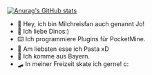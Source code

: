 [![Anurag's GitHub stats](https://github-readme-stats.vercel.app/api?Milchreisfan=anuraghazra)](https://github.com/anuraghazra/github-readme-stats)
- 👋 Hey, ich bin Milchreisfan auch genannt Jo!
- 🦕 Ich liebe Dinos:)
- ⌨️ Ich programmiere Plugins für PocketMine.
- 🍝 Am liebsten esse ich Pasta xD
- 📍 Ich komme aus Bayern.
- 🛹 In meiner Freizeit skate ich gerne! c:
